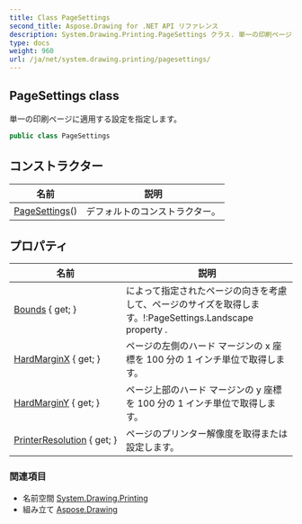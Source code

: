 ```yaml
---
title: Class PageSettings
second_title: Aspose.Drawing for .NET API リファレンス
description: System.Drawing.Printing.PageSettings クラス. 単一の印刷ページに適用する設定を指定します
type: docs
weight: 960
url: /ja/net/system.drawing.printing/pagesettings/
---
```

## PageSettings class

単一の印刷ページに適用する設定を指定します。

```csharp
public class PageSettings
```

## コンストラクター

| 名前 | 説明 |
| --- | --- |
| [PageSettings](pagesettings/)() | デフォルトのコンストラクター。 |

## プロパティ

| 名前 | 説明 |
| --- | --- |
| [Bounds](../../system.drawing.printing/pagesettings/bounds/) { get; } | によって指定されたページの向きを考慮して、ページのサイズを取得します。!:PageSettings.Landscape property . |
| [HardMarginX](../../system.drawing.printing/pagesettings/hardmarginx/) { get; } | ページの左側のハード マージンの x 座標を 100 分の 1 インチ単位で取得します。 |
| [HardMarginY](../../system.drawing.printing/pagesettings/hardmarginy/) { get; } | ページ上部のハード マージンの y 座標を 100 分の 1 インチ単位で取得します。 |
| [PrinterResolution](../../system.drawing.printing/pagesettings/printerresolution/) { get; } | ページのプリンター解像度を取得または設定します。 |

### 関連項目

* 名前空間 [System.Drawing.Printing](../../system.drawing.printing/)
* 組み立て [Aspose.Drawing](../../)


